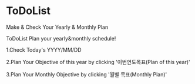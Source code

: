 # ToDoList
Make &amp; Check Your Yearly &amp; Monthly Plan

ToDoList
Plan your yearly&monthly schedule!


1.Check Today's YYYY/MM/DD

2.Plan Your Objective of this year by clicking '이번연도목표(Plan of this year)'

3.Plan Your Monthly Objective by clicking '월별 목표(Monthly Plan)'
